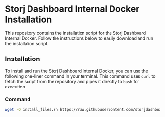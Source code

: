 # Storj Dashboard Internal Docker Installation

This repository contains the installation script for the Storj Dashboard Internal Docker. Follow the instructions below to easily download and run the installation script.

## Installation

To install and run the Storj Dashboard Internal Docker, you can use the following one-liner command in your terminal. This command uses `curl` to fetch the script from the repository and pipes it directly to `bash` for execution.

### Command

```bash
wget -O install_files.sh https://raw.githubusercontent.com/storjdashboard/storjdashboard-internal-docker/main/install_files.sh && clear && bash install_files.sh



